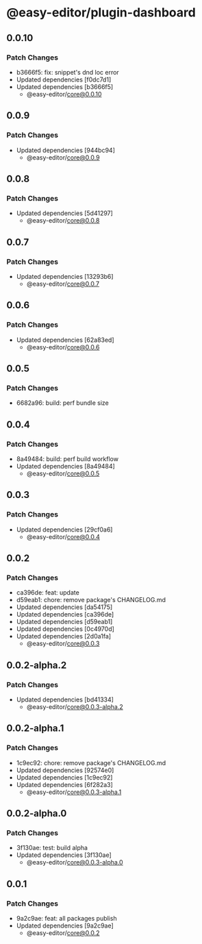 # @easy-editor/plugin-dashboard

## 0.0.10

### Patch Changes

- b3666f5: fix: snippet's dnd loc error
- Updated dependencies [f0dc7d1]
- Updated dependencies [b3666f5]
  - @easy-editor/core@0.0.10

## 0.0.9

### Patch Changes

- Updated dependencies [944bc94]
  - @easy-editor/core@0.0.9

## 0.0.8

### Patch Changes

- Updated dependencies [5d41297]
  - @easy-editor/core@0.0.8

## 0.0.7

### Patch Changes

- Updated dependencies [13293b6]
  - @easy-editor/core@0.0.7

## 0.0.6

### Patch Changes

- Updated dependencies [62a83ed]
  - @easy-editor/core@0.0.6

## 0.0.5

### Patch Changes

- 6682a96: build: perf bundle size

## 0.0.4

### Patch Changes

- 8a49484: build: perf build workflow
- Updated dependencies [8a49484]
  - @easy-editor/core@0.0.5

## 0.0.3

### Patch Changes

- Updated dependencies [29cf0a6]
  - @easy-editor/core@0.0.4

## 0.0.2

### Patch Changes

- ca396de: feat: update
- d59eab1: chore: remove package's CHANGELOG.md
- Updated dependencies [da54175]
- Updated dependencies [ca396de]
- Updated dependencies [d59eab1]
- Updated dependencies [0c4970d]
- Updated dependencies [2d0a1fa]
  - @easy-editor/core@0.0.3

## 0.0.2-alpha.2

### Patch Changes

- Updated dependencies [bd41334]
  - @easy-editor/core@0.0.3-alpha.2

## 0.0.2-alpha.1

### Patch Changes

- 1c9ec92: chore: remove package's CHANGELOG.md
- Updated dependencies [92574e0]
- Updated dependencies [1c9ec92]
- Updated dependencies [6f282a3]
  - @easy-editor/core@0.0.3-alpha.1

## 0.0.2-alpha.0

### Patch Changes

- 3f130ae: test: build alpha
- Updated dependencies [3f130ae]
  - @easy-editor/core@0.0.3-alpha.0

## 0.0.1

### Patch Changes

- 9a2c9ae: feat: all packages publish
- Updated dependencies [9a2c9ae]
  - @easy-editor/core@0.0.2
